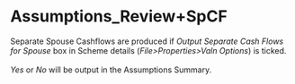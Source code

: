 # Assumptions_Review+SpCF

Separate Spouse Cashflows are produced if _Output Separate Cash Flows
for Spouse_ box in Scheme details (_File&gt;Properties&gt;Valn Options_)
is ticked.  
                        
_Yes_ or _No_ will be output in the Assumptions Summary.
